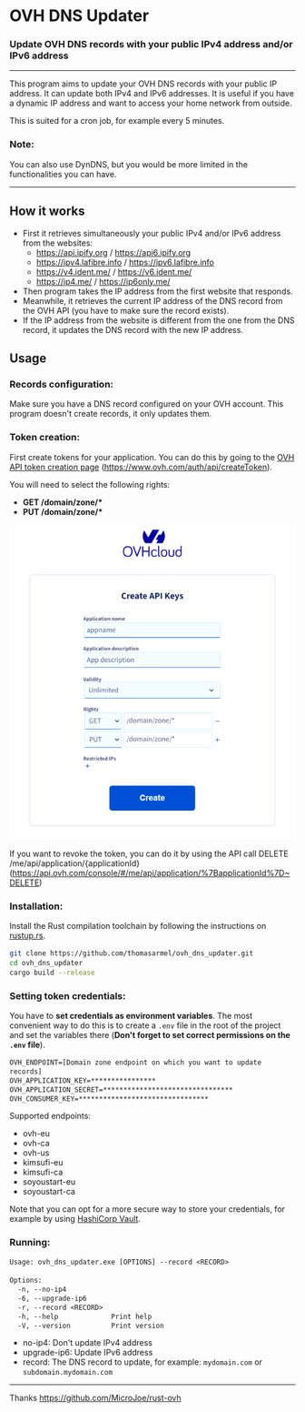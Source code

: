 # OVH DNS Updater

### Update OVH DNS records with your public IPv4 address and/or IPv6 address

---

This program aims to update your OVH DNS records with your public IP address. It can update both IPv4 and IPv6 addresses.
It is useful if you have a dynamic IP address and want to access your home network from outside.

This is suited for a cron job, for example every 5 minutes.

### Note:
You can also use DynDNS, but you would be more limited in the functionalities you can have.

---

## How it works

* First it retrieves simultaneously your public IPv4 and/or IPv6 address from the websites:
  * https://api.ipify.org / https://api6.ipify.org
  * https://ipv4.lafibre.info / https://ipv6.lafibre.info
  * https://v4.ident.me/ / https://v6.ident.me/
  * https://ip4.me/ / https://ip6only.me/
* Then program takes the IP address from the first website that responds.
* Meanwhile, it retrieves the current IP address of the DNS record from the OVH API (you have to make sure the record exists).
* If the IP address from the website is different from the one from the DNS record, it updates the DNS record with the new IP address.

## Usage

### Records configuration:

Make sure you have a DNS record configured on your OVH account. This program doesn't create records, it only updates them.

### Token creation:

First create tokens for your application. You can do this by going to the [OVH API token creation page](https://www.ovh.com/auth/api/createToken) (https://www.ovh.com/auth/api/createToken).

You will need to select the following rights:
* __GET /domain/zone/\*__
* __PUT /domain/zone/\*__

![Token creation](/assets/ovh_api_create_credentials.png)


If you want to revoke the token, you can do it by using the API call DELETE /me/api/application/{applicationId} (https://api.ovh.com/console/#/me/api/application/%7BapplicationId%7D~DELETE)


### Installation:

Install the Rust compilation toolchain by following the instructions on [rustup.rs](https://rustup.rs/).

```bash
git clone https://github.com/thomasarmel/ovh_dns_updater.git
cd ovh_dns_updater
cargo build --release
```

### Setting token credentials:

You have to __set credentials as environment variables__. The most convenient way to do this is to create a `.env` file in the root of the project and set the variables there (__Don't forget to set correct permissions on the `.env` file__).
```dotenv
OVH_ENDPOINT=[Domain zone endpoint on which you want to update records]
OVH_APPLICATION_KEY=****************
OVH_APPLICATION_SECRET=********************************
OVH_CONSUMER_KEY=********************************
```

Supported endpoints:
* ovh-eu
* ovh-ca
* ovh-us
* kimsufi-eu
* kimsufi-ca
* soyoustart-eu
* soyoustart-ca

Note that you can opt for a more secure way to store your credentials, for example by using [HashiCorp Vault](https://www.vaultproject.io/).

### Running:

```
Usage: ovh_dns_updater.exe [OPTIONS] --record <RECORD>

Options:
  -n, --no-ip4           
  -6, --upgrade-ip6      
  -r, --record <RECORD>
  -h, --help             Print help
  -V, --version          Print version
```

* no-ip4: Don't update IPv4 address
* upgrade-ip6: Update IPv6 address
* record: The DNS record to update, for example: `mydomain.com` or `subdomain.mydomain.com`

---

Thanks https://github.com/MicroJoe/rust-ovh

